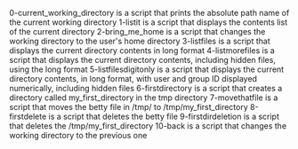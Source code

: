 0-current_working_directory is a script that prints the absolute path name of the current working directory
1-listit is a script that displays the contents list of the current directory
2-bring_me_home is a script that changes the working directory to the user's home directory
3-listfiles is a script that displays the current directory contents in long format
4-listmorefiles is a script that displays the current directory contents, including hidden files, using the long format
5-listfilesdigitonly is a script that displays the current directory contents, in long format, with user and group ID displayed numerically, including hidden files
6-firstdirectory is a script that creates a directory called my_first_directory in the tmp directory
7-movethatfile is a script that moves the betty file in /tmp/ to /tmp/my_first_directory
8-firstdelete is a script that deletes the betty file
9-firstdirdeletion is a script that deletes the /tmp/my_first_directory
10-back is a script that changes the working directory to the previous one


